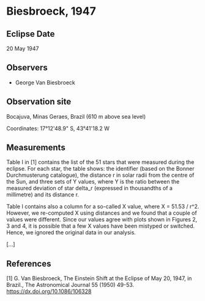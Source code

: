 # Biesbroeck, 1947 #

## Eclipse Date ##

20 May 1947

## Observers ##

* George Van Biesbroeck

## Observation site ##

Bocajuva, Minas Geraes, Brazil (610 m above sea level)

Coordinates: 17°12'48.9" S, 43°41'18.2 W

## Measurements

Table I in [1] contains the list of the 51 stars that were measured during the eclipse. For each star, the table shows: the identifier (based on the Bonner Durchmusterung catalogue), the distance r in solar radii from the centre of the Sun, and three sets of Y values, where Y is the ratio between the measured deviation of star delta_r (expressed in thousandths of a millimetre) and its distance r.

Table I contains also a column for a so-called X value, where X = 51.53 / r^2. However, we re-computed X using distances and we found that a couple of values were different. Since our values agree with plots shown in Figures 2, 3 and 4, it is possible that a few X values have been mistyped or switched. Hence, we ignored the original data in our analysis.

[...]

## References ##
[1] G. Van Biesbroeck, The Einstein Shift at the Eclipse of May 20, 1947, in Brazil., The Astronomical Journal 55 (1950) 49-53.
https://dx.doi.org/10.1086/106328
